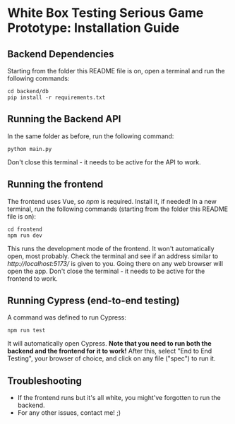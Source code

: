 # White Box Testing Serious Game Prototype: Installation Guide

## Backend Dependencies
Starting from the folder this README file is on, open a terminal and run the following commands:
```
cd backend/db
pip install -r requirements.txt
```

## Running the Backend API
In the same folder as before, run the following command:
```
python main.py
```
Don't close this terminal - it needs to be active for the API to work.

## Running the frontend
The frontend uses Vue, so *npm* is required. Install it, if needed!
In a new terminal, run the following commands (starting from the folder this README file is on):
```
cd frontend
npm run dev
```
This runs the development mode of the frontend. It won't automatically open, most probably. Check the terminal and see if an address similar to *http://localhost:5173/* is given to you. Going there on any web browser will open the app.
Don't close the terminal - it needs to be active for the frontend to work.

## Running Cypress (end-to-end testing)
A command was defined to run Cypress:
```
npm run test
```
It will automatically open Cypress.  **Note that you need to run both the backend and the frontend for it to work!**
After this, select "End to End Testing", your browser of choice, and click on any file ("spec") to run it.

## Troubleshooting
- If the frontend runs but it's all white, you might've forgotten to run the backend.
- For any other issues, contact me! ;)